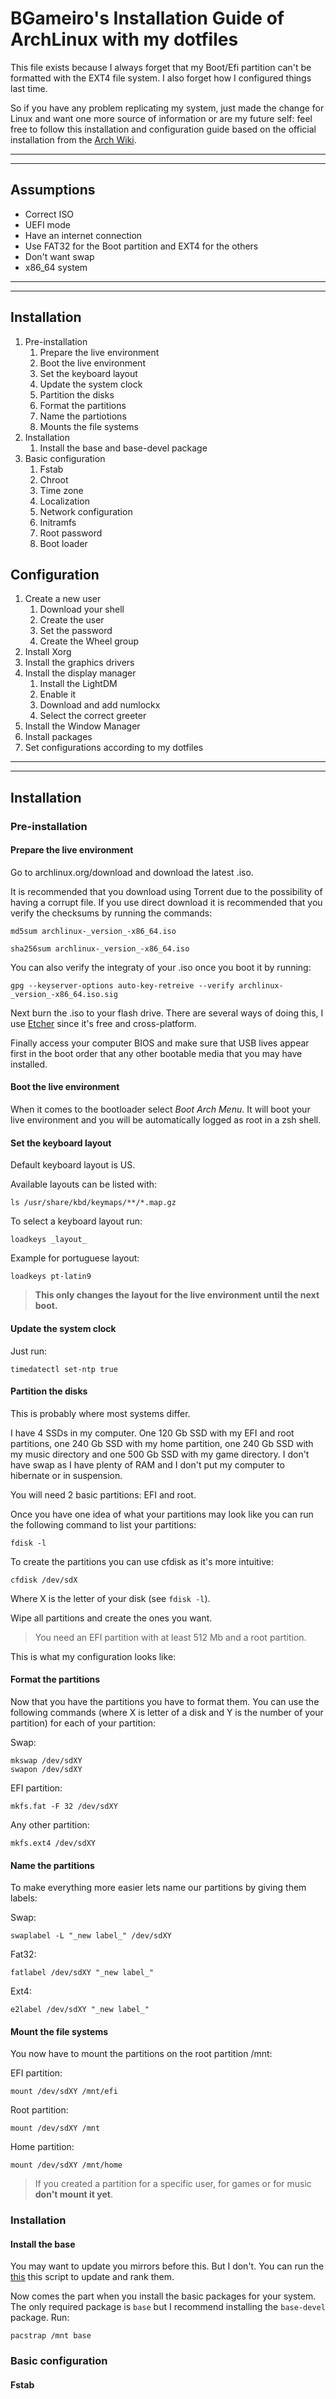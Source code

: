 # BGameiro's Installation Guide of ArchLinux with my dotfiles

This file exists because I always forget that my Boot/Efi partition can't be formatted with the EXT4 file system. I also forget how I configured things last time.

So if you have any problem replicating my system, just made the change for Linux and want one more source of information or are my future self: feel free to follow this installation and configuration guide based on the official installation from the [Arch Wiki](https://wiki.archlinux.org/index.php/Installation_guide#Network_configuration).

***
***

## Assumptions

*   Correct ISO
*   UEFI mode
*   Have an internet connection
*   Use FAT32 for the Boot partition and EXT4 for the others
*   Don't want swap
*   x86_64 system

***
***

##  Installation

1.  Pre-installation
    1.  Prepare the live environment
    2.  Boot the live environment
    3.  Set the keyboard layout
    4.  Update the system clock
    5.  Partition the disks
    6.  Format the partitions
    7.  Name the partiotions
    8.  Mounts the file systems
2.  Installation
    1.  Install the base and base-devel package
3.  Basic configuration
    1.  Fstab
    2.  Chroot
    3.  Time zone
    4.  Localization
    5.  Network configuration
    6.  Initramfs
    7.  Root password
    8.  Boot loader

##  Configuration

1.  Create a new user
    1.  Download your shell
    2.  Create the user
    3.  Set the password
    4.  Create the Wheel group
2.  Install Xorg
3.  Install the graphics drivers
4.  Install the display manager
    1.  Install the LightDM
    2.  Enable it
    3.  Download and add numlockx
    4.  Select the correct greeter
5. Install the Window Manager
6. Install packages
7. Set configurations according to my dotfiles

***
***

##  Installation

### Pre-installation

####    Prepare the live environment

Go to archlinux.org/download and download the latest .iso.

It is recommended that you download using Torrent due to the possibility of having a corrupt file. If you use direct download it is recommended that you verify the checksums by running the commands:

```shell
md5sum archlinux-_version_-x86_64.iso

sha256sum archlinux-_version_-x86_64.iso
```

You can also verify the integraty of your .iso once you boot it by running:

```
gpg --keyserver-options auto-key-retreive --verify archlinux-_version_-x86_64.iso.sig
```

Next burn the .iso to your flash drive. There are several ways of doing this, I use [Etcher](balena.io/etcher) since it's free and cross-platform.

Finally access your computer BIOS and make sure that USB lives appear first in the boot order that any other bootable media that you may have installed.

####    Boot the live environment

When it comes to the bootloader select _Boot Arch Menu_. It will boot your live environment and you will be automatically logged as root in a zsh shell.

####    Set the keyboard layout

Default keyboard layout is US.

Available layouts can be listed with:

```
ls /usr/share/kbd/keymaps/**/*.map.gz
```

To select a keyboard layout run:

```
loadkeys _layout_
```

Example for portuguese layout:

```
loadkeys pt-latin9
```

>**This only changes the layout for the live environment until the next boot.**

####    Update the system clock

Just run:

```
timedatectl set-ntp true
```

####    Partition the disks

This is probably where most systems differ.

I have 4 SSDs in my computer. One 120 Gb SSD with my EFI and root partitions, one 240 Gb SSD with my home partition, one 240 Gb SSD with my music directory and one 500 Gb SSD with my game directory. I don't have swap as I have plenty of RAM and I don't put my computer to hibernate or in suspension.

You will need 2 basic partitions: EFI and root.

Once you have one idea of what your partitions may look like you can run the following command to list your partitions:

```
fdisk -l
```

To create the partitions you can use cfdisk as it's more intuitive:

```
cfdisk /dev/sdX
```

Where X is the letter of your disk (see ```fdisk -l```).

Wipe all partitions and create the ones you want.

> You need an EFI partition with at least 512 Mb and a root partition.

This is what my configuration looks like:

####    Format the partitions

Now that you have the partitions you have to format them. You can use the following commands (where X is letter of a disk and Y is the number of your partition) for each of your partition:

Swap:

```
mkswap /dev/sdXY
swapon /dev/sdXY
```

EFI partition:

```
mkfs.fat -F 32 /dev/sdXY
```

Any other partition:

```
mkfs.ext4 /dev/sdXY
```

####    Name the partitions

To make everything more easier lets name our partitions by giving them labels:

Swap:

```
swaplabel -L "_new label_" /dev/sdXY
```

Fat32:

```
fatlabel /dev/sdXY "_new label_"
```

Ext4:

```
e2label /dev/sdXY "_new label_"
```

####    Mount the file systems

You now have to mount the partitions on the root partition /mnt:

EFI partition:

```
mount /dev/sdXY /mnt/efi
```

Root partition:

```
mount /dev/sdXY /mnt
```

Home partition:

```
mount /dev/sdXY /mnt/home
```

> If you created a partition for a specific user, for games or for music **don't mount it yet**.

### Installation

####    Install the base

You may want to update you mirrors before this. But I don't. You can run the [this]() this script to update and rank them.

Now comes the part when you install the basic packages for your system. The only required package is ```base``` but I recommend installing the ```base-devel``` package. Run:

```
pacstrap /mnt base
```

### Basic configuration

####    Fstab